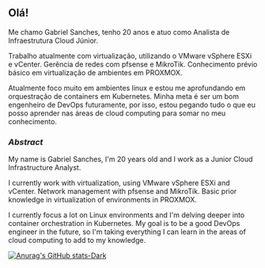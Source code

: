 ## Olá!

Me chamo Gabriel Sanches, tenho 20 anos e atuo como Analista de Infraestrutura Cloud Júnior.

Trabalho atualmente com virtualização, utilizando o VMware vSphere ESXi e vCenter. Gerência de redes com pfsense e MikroTik. Conhecimento prévio básico em virtualização de ambientes em PROXMOX.

Atualmente foco muito em ambientes linux e estou me aprofundando em orquestração de containers em Kubernetes. Minha meta é ser um bom engenheiro de DevOps futuramente, por isso, estou pegando tudo o que eu posso aprender nas áreas de cloud computing para somar no meu conhecimento.

### ***Abstract***

My name is Gabriel Sanches, I'm 20 years old and I work as a Junior Cloud Infrastructure Analyst.

I currently work with virtualization, using VMware vSphere ESXi and vCenter. Network management with pfsense and MikroTik. Basic prior knowledge in virtualization of environments in PROXMOX.

I currently focus a lot on Linux environments and I'm delving deeper into container orchestration in Kubernetes. My goal is to be a good DevOps engineer in the future, so I'm taking everything I can learn in the areas of cloud computing to add to my knowledge.

[![Anurag's GitHub stats-Dark](https://github-readme-stats.vercel.app/api?username=gsanchexs\&show_icons=true\&theme=dark#gh-dark-mode-only)](https://github.com/gsanchexs/github-readme-stats#responsive-card-theme#gh-dark-mode-only)

